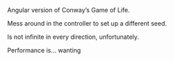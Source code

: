 Angular version of Conway’s Game of Life.

Mess around in the controller to set up a different seed.

Is not infinite in every direction, unfortunately.

Performance is… wanting

